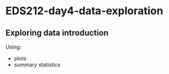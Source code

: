# EDS212-day4-data-exploration

## Exploring data introduction

Using:
- plots
- summary statistics
